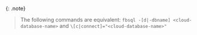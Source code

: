 {: .note}
>The following commands are equivalent:
>`fbsql -[d|-dbname] <cloud-database-name>` and 
>`\[c|connect]="<cloud-database-name>"`
